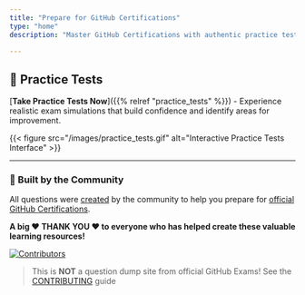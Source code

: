 ```yaml
---
title: "Prepare for GitHub Certifications"
type: "home"
description: "Master GitHub Certifications with authentic practice tests. Not question dumps - genuine community-created questions for GitHub Actions, Administration, Advanced Security, Foundations, and Copilot exams!"

---
```




## 🎯 Practice Tests

[**Take Practice Tests Now**]({{% relref "practice_tests" %}}) - Experience realistic exam simulations that build confidence and identify areas for improvement.

{{< figure src="/images/practice_tests.gif" alt="Interactive Practice Tests Interface" >}}

---



### 👥 Built by the Community


All questions were [created](https://github.com/FidelusAleksander/ghcertified/blob/master/CONTRIBUTING.md) by the community to help you prepare for [official GitHub Certifications](https://learn.github.com/certifications). 

**A big ❤️ THANK YOU ❤️ to everyone who has helped create these valuable learning resources!** 

[![Contributors](https://contrib.rocks/image?repo=FidelusAleksander/ghcertified)](https://github.com/FidelusAleksander/ghcertified/graphs/contributors)

> This is **NOT** a question dump site from official GitHub Exams! See the [CONTRIBUTING](https://github.com/FidelusAleksander/ghcertified/blob/master/CONTRIBUTING.md) guide
